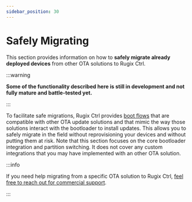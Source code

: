 ```yaml
---
sidebar_position: 30
---
```


# Safely Migrating

This section provides information on how to **safely migrate already deployed devices** from other OTA solutions to Rugix Ctrl.

:::warning

**Some of the functionality described here is still in development and not fully mature and battle-tested yet.**

:::

To facilitate safe migrations, Rugix Ctrl provides [boot flows](../advanced/boot-flows.md) that are compatible with other OTA update solutions and that mimic the way those solutions interact with the bootloader to install updates.
This allows you to safely migrate in the field without reprovisioning your devices and without putting them at risk.
Note that this section focuses on the core bootloader integration and partition switching.
It does not cover any custom integrations that you may have implemented with an other OTA solution.

:::info

If you need help migrating from a specific OTA solution to Rugix Ctrl, [feel free to reach out for commercial support](mailto:hello@silitics.com?subject=Migrating%20to%20Rugix%20Ctrl).

:::